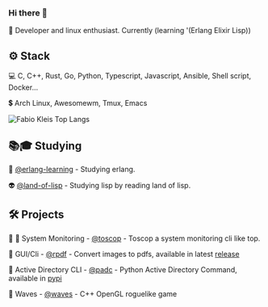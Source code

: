 ### Hi there 👋

 🙋 Developer and linux enthusiast. Currently (learning '(Erlang Elixir Lisp))

<h2>⚙️ Stack</h2>

 💻 C, C++, Rust, Go, Python, Typescript, Javascript, Ansible, Shell script, Docker...
 
 💲 Arch Linux, Awesomewm, Tmux, Emacs
 
 
![Fabio Kleis Top Langs](https://github-readme-stats.vercel.app/api/top-langs/?username=fabiokleis&layout=compact&theme=transparent&hide=html,css)
 
 <!-- [![@fabiokleis's Holopin board](https://holopin.me/fabiokleis)](https://holopin.io/@fabiokleis) -->
 
 <h2>📚🎓 Studying</h2>

 🐙 [@erlang-learning](https://github.com/Fabiokleis/erlanglearning) - Studying erlang.
 
 👽 [@land-of-lisp](https://github.com/Fabiokleis/land-of-lisp) - Studying lisp by reading land of lisp.
 
 <!-- 🖧🦀 chatr - [@chatr](https://github.com/Fabiokleis/chatr) Exploring net crate by creating a chat app -->
 <!-- ☁️ Terraform - [@terraform_pratices](https://github.com/Fabiokleis/terraform_pratices)  -->
 <!-- 🌱 Data Structures 1 - [@estrutura_de_dados1](https://github.com/Fabiokleis/estrutura_de_dados1) -->
 
 <!-- 🌲 Data Structures 2 - [@estruturas_de_dados2](https://github.com/Fabiokleis/estruturas_de_dados2) -->
 
 
<h2>🛠️ Projects</h2>

 <!-- 🐧 Fabiokleis - [@fabiokleis](https://fabiokleis.herokuapp.com) - my old portfolio. -->

 👾 🧵 System Monitoring - [@toscop](https://github.com/Fabiokleis/toscop) - Toscop a system monitoring cli like top.
 
 🦀 GUI/Cli - [@rpdf](https://github.com/Fabiokleis/rpdf) - Convert images to pdfs, available in latest [release](https://github.com/Fabiokleis/rpdf/releases)
 
 🐍 Active Directory CLI - [@padc](https://github.com/fabiokleis/padc) - Python Active Directory Command, available in [pypi](https://pypi.org/project/padc/)

 🧙 Waves - [@waves](https://github.com/Fabiokleis/waves) - C++ OpenGL roguelike game 
